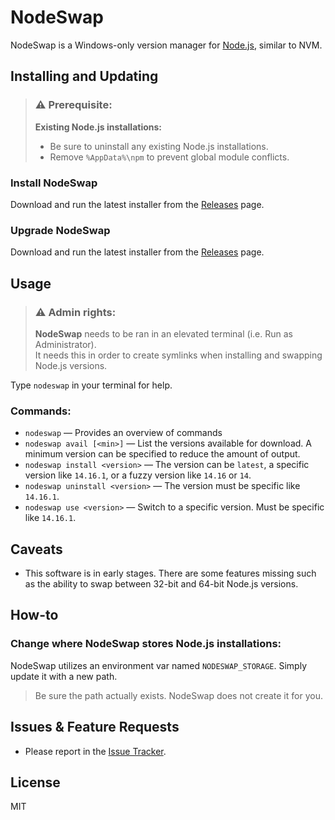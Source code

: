 # NodeSwap

NodeSwap is a Windows-only version manager for [Node.js][1], similar to NVM.

[1]: https://nodejs.org/

## Installing and Updating

> ### ⚠ Prerequisite: 
> **Existing Node.js installations:**  
> - Be sure to uninstall any existing Node.js installations.
> - Remove `%AppData%\npm` to prevent global module conflicts.

### Install NodeSwap
Download and run the latest installer from the [Releases][2] page.

### Upgrade NodeSwap
Download and run the latest installer from the [Releases][2] page.

[2]: https://github.com/FoxAndFly/NodeSwap/releases "Releases"


## Usage

> ### ⚠ Admin rights: 
> **NodeSwap** needs to be ran in an elevated terminal (i.e. Run as Administrator).  
> It needs this in order to create symlinks when installing and swapping Node.js versions. 

Type `nodeswap` in your terminal for help.


### Commands:

- `nodeswap` — Provides an overview of commands
- `nodeswap avail [<min>]` — List the versions available for download. A minimum
                             version can be specified to reduce the amount of output.
- `nodeswap install <version>` — The version can be `latest`, a specific version
                                 like `14.16.1`, or a fuzzy version like `14.16` or `14`.
- `nodeswap uninstall <version>` — The version must be specific like `14.16.1`.
- `nodeswap use <version>` — Switch to a specific version. Must be specific like `14.16.1`.


## Caveats

- This software is in early stages. There are some features missing such as
  the ability to swap between 32-bit and 64-bit Node.js versions.

  
## How-to

### Change where NodeSwap stores Node.js installations:
NodeSwap utilizes an environment var named `NODESWAP_STORAGE`. Simply update it
with a new path. 

> Be sure the path actually exists. NodeSwap does not create it for you.


## Issues & Feature Requests

- Please report in the [Issue Tracker](https://github.com/FoxAndFly/NodeSwap/issues).


## License

MIT
